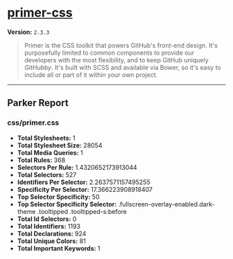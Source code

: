 # [primer-css]( http://primercss.io )

**Version:** `2.3.3`

> Primer is the CSS toolkit that powers GitHub's front-end design. It's purposefully limited to common components to provide our developers with the most flexibility, and to keep GitHub uniquely *GitHubby*. It's built with SCSS and available via Bower, so it's easy to include all or part of it within your own project.

* * *

## Parker Report

### css/primer.css

- **Total Stylesheets:** 1
- **Total Stylesheet Size:** 28054
- **Total Media Queries:** 1
- **Total Rules:** 368
- **Selectors Per Rule:** 1.4320652173913044
- **Total Selectors:** 527
- **Identifiers Per Selector:** 2.2637571157495255
- **Specificity Per Selector:** 17.366223908918407
- **Top Selector Specificity:** 50
- **Top Selector Specificity Selector:** .fullscreen-overlay-enabled.dark-theme .tooltipped .tooltipped-s:before
- **Total Id Selectors:** 0
- **Total Identifiers:** 1193
- **Total Declarations:** 924
- **Total Unique Colors:** 81
- **Total Important Keywords:** 1
